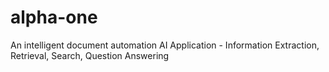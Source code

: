 # alpha-one
An intelligent document automation AI Application - Information Extraction, Retrieval, Search, Question Answering
